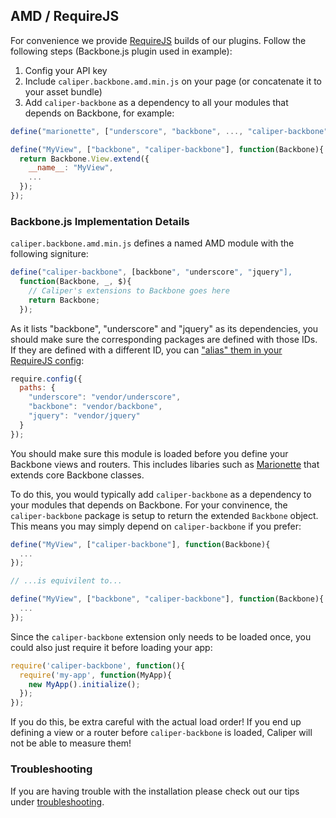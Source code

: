 ## AMD / RequireJS

For convenience we provide [RequireJS](http://requirejs.org/) builds of our plugins. Follow the following steps (Backbone.js plugin used in example):

1. Config your API key
2. Include `caliper.backbone.amd.min.js` on your page (or concatenate it to your asset bundle)
3. Add `caliper-backbone` as a dependency to all your modules that depends on Backbone, for example:

```javascript
define("marionette", ["underscore", "backbone", ..., "caliper-backbone"], ...);

define("MyView", ["backbone", "caliper-backbone"], function(Backbone){
  return Backbone.View.extend({
    __name__: "MyView",
    ...
  });
});

```

### Backbone.js Implementation Details

`caliper.backbone.amd.min.js` defines a named AMD module with the following signiture:

```javascript
define("caliper-backbone", [backbone", "underscore", "jquery"],
  function(Backbone, _, $){
    // Caliper's extensions to Backbone goes here
    return Backbone;
  });
```

As it lists "backbone", "underscore" and "jquery" as its dependencies, you should make sure the corresponding packages are defined with those IDs. If they are defined with a different ID, you can ["alias" them in your RequireJS config](http://requirejs.org/docs/api.html#config-paths):

```javascript
require.config({
  paths: {
    "underscore": "vendor/underscore",
    "backbone": "vendor/backbone",
    "jquery": "vendor/jquery"
  }
});
```

You should make sure this module is loaded before you define your Backbone views and routers. This includes libaries such as [Marionette](http://marionettejs.com/) that extends core Backbone classes.

To do this, you would typically add `caliper-backbone` as a dependency to your modules that depends on Backbone. For your convinence, the `caliper-backbone` package is setup to return the extended `Backbone` object. This means you may simply depend on `caliper-backbone` if you prefer:

```javascript
define("MyView", ["caliper-backbone"], function(Backbone){
  ...
});

// ...is equivilent to...

define("MyView", ["backbone", "caliper-backbone"], function(Backbone){
  ...
});

```

Since the `caliper-backbone` extension only needs to be loaded once, you could also just require it before loading your app:

```javascript
require('caliper-backbone', function(){
  require('my-app', function(MyApp){
    new MyApp().initialize();
  });
});
```

If you do this, be extra careful with the actual load order! If you end up defining a view or a router before `caliper-backbone` is loaded, Caliper will not be able to measure them!

### Troubleshooting

If you are having trouble with the installation please check out our tips under [troubleshooting](/troubleshooting.html).